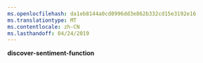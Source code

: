 ```yaml
---
ms.openlocfilehash: da1eb8144a0cd0996dd3e862b332cd15e3192e16
ms.translationtype: MT
ms.contentlocale: zh-CN
ms.lasthandoff: 04/24/2019
---
```

**discover-sentiment-function**